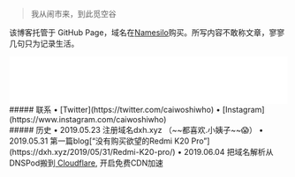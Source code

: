 > 我从闹市来，到此觅空谷  


该博客托管于 GitHub Page，域名在[Namesilo](https://www.namesilo.com/?rid=baa1b76ph)购买。所写内容不敢称文章，寥寥几句只为记录生活。


<!-- music -->
<iframe src="//music.163.com/outchain/player?type=2&id=1491585&auto=0&height=66" frameborder="0" width="100%" height="86px" > </iframe>
 <br/>
##### 联系
  • [Twitter](https://twitter.com/caiwoshiwho)  
  • [Instagram](https://www.instagram.com/caiwoshiwho)
 <br/>
##### 历史
 • 2019.05.23 注册域名dxh.xyz （~~都喜欢.小姨子~~😱）   
 • 2019.05.31 第一篇blog[“没有购买欲望的Redmi K20 Pro”](https://dxh.xyz/2019/05/31/Redmi-K20-pro/)
 • 2019.06.04 把域名解析从DNSPod搬到<a href="https://www.cloudflare.com/"> Cloudflare</a>, 开启免费CDN加速</i>
 <br/>

 


